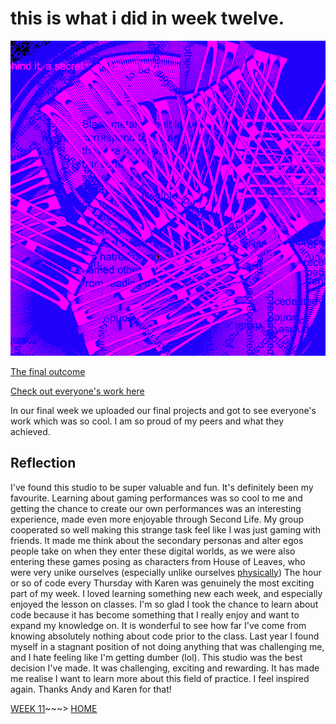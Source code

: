 # this is what i did in week twelve.

![](metahaven.gif)

[The final outcome](https://taylarogic.github.io/codeWords/12/metahaven)

[Check out everyone's work here](https://simandy.github.io/codewords/)

In our final week we uploaded our final projects and got to see everyone's work which was so cool. I am so proud of my peers and what they achieved. 

## Reflection 
I've found this studio to be super valuable and fun. It's definitely been my favourite. Learning about gaming performances was so cool to me and getting the chance to create our own performances was an interesting experience, made even more enjoyable through Second Life. My group cooperated so well making this strange task feel like I was just gaming with friends. It made me think about the secondary personas and alter egos people take on when they enter these digital worlds, as we were also entering these games posing as characters from House of Leaves, who were very unike ourselves (especially unlike ourselves [physically](https://taylarogic.github.io/codeWords/05/secondlife.png)) The hour or so of code every Thursday with Karen was genuinely the most exciting part of my week. I loved learning something new each week, and especially enjoyed the lesson on classes. I'm so glad I took the chance to learn about code because it has become something that I really enjoy and want to expand my knowledge on. It is wonderful to see how far I've come from knowing absolutely nothing about code prior to the class. Last year I found myself in a stagnant position of not doing anything that was challenging me, and I hate feeling like I'm getting dumber (lol). This studio was the best decision I've made. It was challenging, exciting and rewarding. It has made me realise I want to learn more about this field of practice. I feel inspired again. Thanks Andy and Karen for that! 

[WEEK 11](https://taylarogic.github.io/codeWords/11/)~~~> [HOME](https://taylarogic.github.io/codeWords/)
